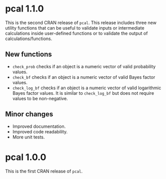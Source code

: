 
# pcal 1.1.0

This is the second CRAN release of `pcal`. This release includes three new utility functions that can be useful to validate inputs or intermediate calculations inside user-defined functions or to validate the output of calculations/functions.

## New functions

 * `check_prob` checks if an object is a numeric vector of valid probability values. 
 * `check_bf` checks if an object is a numeric vector of valid Bayes factor values. 
 * `check_log_bf` checks if an object is a numeric vector of valid logarithmic Bayes factor values. It is similar to `check_log_bf` but does not require values to be non-negative. 

## Minor changes

* Improved documentation.
* Improved code readability.
* More unit tests.

# pcal 1.0.0

This is the first CRAN release of `pcal`.
